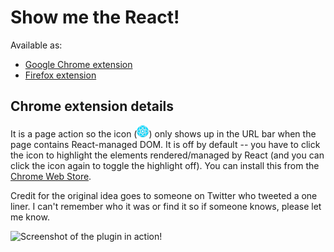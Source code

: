 # Show me the React!

Available as:
* [Google Chrome extension](https://chrome.google.com/webstore/detail/show-me-the-react/iaebolhfcmodobkanmaahdhnlplncbnd?hl=en-US&gl=US)
* [Firefox extension](https://github.com/insin/show-me-the-react)

## Chrome extension details 

It is a page action so the icon (![Icon displayed in URL bar](./images/react-19.png "Icon displayed in URL bar")) only shows up in the URL
bar when the page contains React-managed DOM. It is off by default -- you have to click the icon to highlight the elements rendered/managed by React (and you can click the icon again to toggle the highlight off). You can install this from the [Chrome Web Store](https://chrome.google.com/webstore/detail/show-me-the-react/iaebolhfcmodobkanmaahdhnlplncbnd?hl=en-US&gl=US).

Credit for the original idea goes to someone on Twitter who tweeted a one liner. I can't remember who it was or find it so if someone knows, please let me know.

![Screenshot of the plugin in action!](./screenshots/show-me-the-react-1280x800.png "Screenshot of the plugin in action!")

